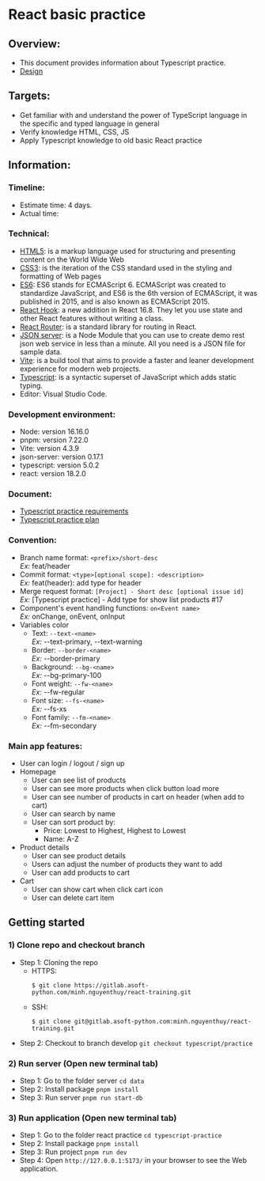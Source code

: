 # React basic practice

## Overview:

- This document provides information about Typescript practice.
- [Design](<https://www.figma.com/file/hzs1lkW5TzXMYaYb0L9AG4/Shoppe-(Community)?node-id=0%3A1>)

## Targets:

- Get familiar with and understand the power of TypeScript language in the specific and typed language in general
- Verify knowledge HTML, CSS, JS
- Apply Typescript knowledge to old basic React practice

## Information:

### Timeline:

- Estimate time: 4 days.
- Actual time:

### Technical:

- [HTML5](https://en.wikipedia.org/wiki/HTML5): is a markup language used for structuring and presenting content on the World Wide Web
- [CSS3](https://www.techopedia.com/definition/28243/cascading-style-sheets-level-3-css3): is the iteration of the CSS standard used in the styling and formatting of Web pages
- [ES6](https://www.geeksforgeeks.org/introduction-to-es6/): ES6 stands for ECMAScript 6. ECMAScript was created to standardize JavaScript, and ES6 is the 6th version of ECMAScript, it was published in 2015, and is also known as ECMAScript 2015.
- [React Hook](https://reactjs.org/docs/hooks-intro.html): a new addition in React 16.8. They let you use state and other React features without writing a class.
- [React Router](https://v5.reactrouter.com/web/guides/quick-start): is a standard library for routing in React.
- [JSON server](https://www.digitalocean.com/community/tutorials/json-server): is a Node Module that you can use to create demo rest json web service in less than a minute. All you need is a JSON file for sample data.
- [Vite](https://vitejs.dev/guide): is a build tool that aims to provide a faster and leaner development experience for modern web projects.
- [Typescript](https://www.typescriptlang.org/docs/handbook/typescript-from-scratch.html): is a syntactic superset of JavaScript which adds static typing.
- Editor: Visual Studio Code.

### Development environment:

- Node: version 16.16.0
- pnpm: version 7.22.0
- Vite: version 4.3.9
- json-server: version 0.17.1
- typescript: version 5.0.2
- react: version 18.2.0

### Document:

- [Typescript practice requirements](https://docs.google.com/document/d/1ghmR-NehEdx49MhlZZmTat7NLppUaNjY7kwcWmVohpA/edit)
- [Typescript practice plan](https://docs.google.com/document/d/1eEoMCq6YlxOy0j4UsM0ZYMyARJFLJLFinR3nvrloGFE/edit)

### Convention:

- Branch name format: `<prefix>/short-desc`<br>
*Ex:* feat/header
- Commit format: `<type>[optional scope]: <description>`<br>
*Ex:* feat(header): add type for header
- Merge request format: `[Project] - Short desc [optional issue id]`<br>
*Ex:* [Typescript practice] - Add type for show list products #17
- Component's event handling functions: `on<Event name>`<br>
*Ex:* onChange, onEvent, onInput
- Variables color
  - Text: `--text-<name>`<br>
  *Ex:* --text-primary, --text-warning
  - Border: `--border-<name>`<br>
  *Ex:* --border-primary
  - Background: `--bg-<name>`<br>
  *Ex:* --bg-primary-100
  - Font weight: `--fw-<name>`<br>
  *Ex:* --fw-regular
  - Font size: `--fs-<name>`<br>
  *Ex:* --fs-xs
  - Font family: `--fm-<name>`<br>
  *Ex:* --fm-secondary 

### Main app features:

- User can login / logout / sign up
- Homepage
  - User can see list of products
  - User can see more products when click button load more
  - User can see number of products in cart on header (when add to cart)
  - User can search by name
  - User can sort product by:
    - Price: Lowest to Highest, Highest to Lowest
    - Name: A-Z
- Product details
  - User can see product details
  - Users can adjust the number of products they want to add
  - User can add products to cart
- Cart
  - User can show cart when click cart icon
  - User can delete cart item

## Getting started

### 1) Clone repo and checkout branch

- Step 1: Cloning the repo
  - HTTPS:
    ```
    $ git clone https://gitlab.asoft-python.com/minh.nguyenthuy/react-training.git
    ```
  - SSH:
    ```
    $ git clone git@gitlab.asoft-python.com:minh.nguyenthuy/react-training.git
    ```
- Step 2: Checkout to branch develop `git checkout typescript/practice`

### 2) Run server (Open new terminal tab)

- Step 1: Go to the folder server `cd data`
- Step 2: Install package `pnpm install`
- Step 3: Run server `pnpm run start-db`

### 3) Run application (Open new terminal tab)

- Step 1: Go to the folder react practice `cd typescript-practice`
- Step 2: Install package `pnpm install`
- Step 3: Run project `pnpm run dev`
- Step 4: Open `http://127.0.0.1:5173/` in your browser to see the Web application.
